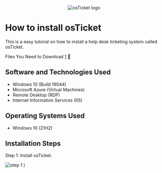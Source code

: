 <p align="center">
<img src="https://i.imgur.com/Clzj7Xs.png" alt="osTicket logo"/>
</p>

<h1>How to install osTicket</h1>
This is a easy tutorial on how to install a help desk ticketing system called osTicket.<br />

Files You Need to Download
[ 1]([https://github.com/user-attachments/assets/f38a7db4-7797-4b30-92ae-eecb244ac358](https://drive.google.com/drive/u/0/folders/1APMfNyfNzcxZC6EzdaNfdZsUwxWYChf6)) 📁

<h2>Software and Technologies Used</h2>

- Windows 10 (Build 19044)
- Microsoft Azure (Virtual Machines)
- Remote Desktop (RDP)
- Internet Information Services (IIS)

<h2>Operating Systems Used </h2>

- Windows 10</b> (21H2)


<h2>Installation Steps</h2>


<p> Step 1: Install osTicket.

![step 1](https://github.com/user-attachments/assets/f38a7db4-7797-4b30-92ae-eecb244ac358)
)

</p>
<p>
</p>
<br />



